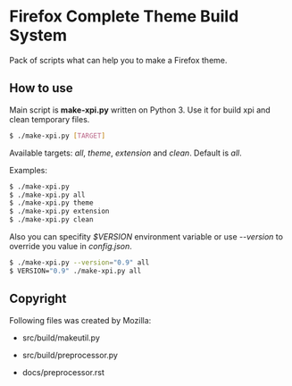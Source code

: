 # Firefox Complete Theme Build System

Pack of scripts what can help you to make a Firefox theme.

## How to use

Main script is __make-xpi.py__ written on Python 3. Use it for build xpi and clean temporary files.

```Bash
$ ./make-xpi.py [TARGET]
```

Available targets: _all_, _theme_, _extension_ and _clean_. Default is _all_.

Examples:

```Bash
$ ./make-xpi.py
$ ./make-xpi.py all
$ ./make-xpi.py theme
$ ./make-xpi.py extension
$ ./make-xpi.py clean
```

Also you can specifity _$VERSION_ environment variable or use _--version_ to override you value in _config.json_.

```Bash
$ ./make-xpi.py --version="0.9" all
$ VERSION="0.9" ./make-xpi.py all
```

## Copyright

Following files was created by Mozilla:

* src/build/makeutil.py

* src/build/preprocessor.py

* docs/preprocessor.rst
